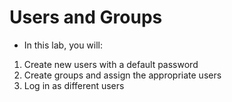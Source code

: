 # Users and Groups
- In this lab, you will:
1. Create new users with a default password
2. Create groups and assign the appropriate users
3. Log in as different users
